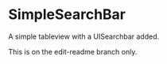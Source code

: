 # SimpleSearchBar

A simple tableview with a UISearchbar added.

This is on the edit-readme branch only.

